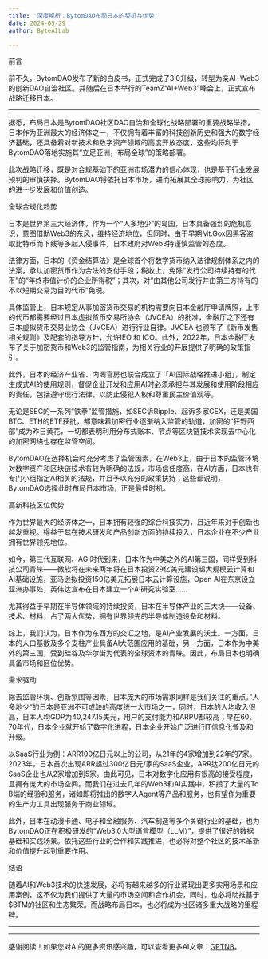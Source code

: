 ```yaml
---
title: '深度解析：BytomDAO布局日本的契机与优势'
date: 2024-05-29
author: ByteAILab

---
```


前言

前不久，BytomDAO发布了新的白皮书，正式完成了3.0升级，转型为亲AI+Web3的创新DAO自治社区。并随后在日本举行的TeamZ“AI+Web3”峰会上，正式宣布战略迁移日本。

---


据悉，布局日本是BytomDAO社区DAO自治和全球化战略部署的重要战略举措，日本作为亚洲最大的经济体之一，不仅拥有着丰富的科技创新历史和强大的数字经济基础，还具备着对新技术和数字资产领域的高度开放态度，这些均将利于BytomDAO落地实施其“立足亚洲，布局全球”的策略部署。

此次战略迁移，既是对合规基础下的亚洲市场潜力的信心体现，也是基于行业发展预判的审慎抉择。BytomDAO将依托日本市场，进而拓展其全球影响力，为社区的进一步发展和价值创造。

全球合规化趋势

日本是世界第三大经济体，作为一个“人多地少”的岛国，日本具备强烈的危机意识，意图借助Web3的东风，维持经济地位，但同时，由于早期Mt.Gox因黑客盗取比特币而下线等多起入侵事件，日本政府对Web3持谨慎监管的态度。

法律方面，日本的《资金结算法》是全球首个将数字货币纳入法律规制体系之内的法案，承认加密货币作为合法的支付手段；税收上，免除“发行公司持续持有的代币”的“年终市值计价的企业所得税”；其次，对“由其他公司发行并由第三方持有的不以短期交易为目的代币”免税。

具体监管上，日本规定从事加密货币交易的机构需要向日本金融厅申请牌照，上市的代币都需要经过日本虚拟货币交易所协会（JVCEA）的批准，金融厅之下还有日本虚拟货币交易业协会（JVCEA）进行行业自律。JVCEA 也颁布了《新币发售相关规则》及配套的指导方针，允许IEO 和 ICO。此外，2022年，日本金融厅发布了关于加密货币和Web3的监管指南，为相关行业的开展提供了明确的政策指引。

此外，日本的经济产业省、内阁官房也联合成立了「AI国际战略推进小组」，制定生成式AI的使用规则，督促企业开发和应用AI时必须承担与其发展和使用阶段相应的责任，包括遵守现行法律，以防止侵犯人权和尊重民主价值观等。

无论是SEC的一系列“铁拳”监管措施，如SEC诉Ripple、起诉多家CEX，还是美国BTC、ETH的ETF获批，都意味着加密行业逐渐纳入监管的轨道，加密的“狂野西部”成为昨日黄花，一切都表明利用分布式账本、节点等区块链技术实现去中心化的加密网络也存在监管空间。

BytomDAO在选择机会时充分考虑了监管因素，在Web3上，由于日本的监管环境对数字资产和区块链技术有较为明确的法规，市场信任度高，在AI方面，日本也有专门小组指定AI相关的法规，并且予以充分的政策扶持；这些都说明，BytomDAO选择此时布局日本市场，正是最佳时机。

高新科技区位优势

作为世界最大的经济体之一，日本拥有较强的综合科技实力，且近年来对于创新也越发重视。得益于其在技术研发和产品创新方面的持续投入，日本企业在不少产业拥有世界领先地位。

如今，第三代互联网、AGI时代到来，日本作为中美之外的AI第三国，同样受到科技公司青睐——微软将在未来两年将在日本投资29亿美元建设超大规模云计算和AI基础设施，亚马逊拟投资150亿美元拓展日本云计算设施，Open AI在东京设立亚洲办事处，英伟达宣布在日本建立一个AI研究实验室......

尤其得益于早期在半导体领域的持续投资，日本在半导体产业的三大块——设备、技术、材料，占了两大优势，拥有世界领先的半导体制造设备和材料。

综上，我们认为，日本作为东西方的交汇之地，是AI产业发展的沃土。一方面，日本的人口基数及多个支柱产业具备AI大范围应用的基础，另一方面，日本作为中美外的第三国，受到硅谷及华尔街为代表的全球资本的青睐。因此，布局日本也明确具备市场和区位优势。

需求驱动

除去监管环境、创新氛围等因素，日本庞大的市场需求同样是我们关注的重点。”人多地少“的日本是亚洲不可或缺的高度统一大市场之一，同时，日本的人均收入很高，日本人均GDP为40,247.15美元，用户的支付能力和ARPU都较高；早在60、70年代，日本企业就开始了数字化进程，日本企业开始广泛进行IT信息化普及和升级。

以SaaS行业为例：ARR100亿日元以上的公司，从21年的4家增加到22年的7家。2023年，日本首次出现ARR超过300亿日元/家的SaaS企业。ARR达200亿日元的SaaS企业也从2家增加到5家。由此可见，日本对数字化应用有很高的接受程度，且拥有庞大的市场空间。而我们在过去几年的Web3和AI实践中，积攒了大量的To B端的经验和服务，诸如即将推出的数字人Agent等产品和服务，也有望作为重要的生产力工具出现服务于商业领域。

此外，日本在动漫卡通、电子和金融服务、汽车制造等多个关键行业的基础，也为BytomDAO正在积极研发的“Web3.0大型语言模型（LLM）”，提供了很好的数据基础和实践场景。依托这些行业的合作和实践推进，也必将对整个社区的技术革新和价值提升起到重要作用。

结语

随着AI和Web3技术的快速发展，必将有越来越多的行业涌现出更多实用场景和应用案例。这不仅为我们提供了大量的市场空间和合作机会，同时，也必将助推基于$BTM的社区和生态繁荣。而战略布局日本，也必将成为社区诸多重大战略的里程碑。

---
---
感谢阅读！如果您对AI的更多资讯感兴趣，可以查看更多AI文章：[GPTNB](https://gptnb.com)。